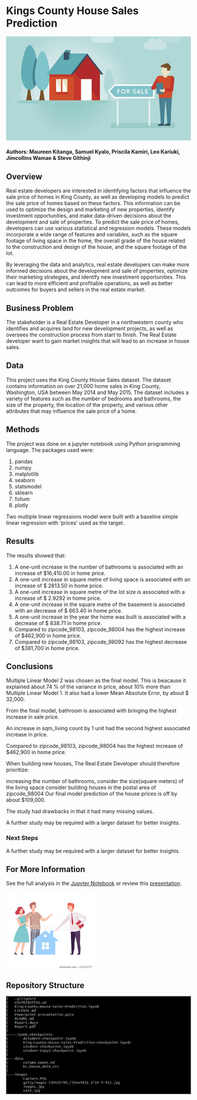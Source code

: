 # Kings County House Sales Prediction

![homes_stock_photo](images/gettyimages-530426760_750xx4831-2714-0-911.jpg)

#### Authors: Maureen Kitanga, Samuel Kyalo, Priscila Kamiri, Leo Kariuki, Jimcollins Wamae & Steve Githinji

## Overview
Real estate developers are interested in identifying factors that influence the sale price of homes in King County, as well as developing models to predict the sale price of homes based on these factors. This information can be used to optimize the design and marketing of new properties, identify investment opportunities, and make data-driven decisions about the development and sale of properties. To predict the sale price of homes, developers can use various statistical and regression models. These models incorporate a wide range of features and variables, such as the square footage of living space in the home, the overall grade of the house related to the construction and design of the house, and the square footage of the lot.

By leveraging the data and analytics, real estate developers can make more informed decisions about the development and sale of properties, optimize their marketing strategies, and identify new investment opportunities. This can lead to more efficient and profitable operations, as well as better outcomes for buyers and sellers in the real estate market.




## Business Problem
The stakeholder is a Real Estate Developer in a northwestern county who identifies and acquires land for new development projects, as well as oversees the construction process from start to finish. The Real Estate developer want to gain market insights that will lead to an increase in house sales.



## Data
This project uses the King County House Sales dataset. The dataset contains information on over 21,000 home sales in King County, Washington, USA between May 2014 and May 2015. The dataset includes a variety of features such as the number of bedrooms and bathrooms, the size of the property, the location of the property, and various other attributes that may influence the sale price of a home.



## Methods
The project was done on a jupyter notebook using Python programming language. 
The packages used were:
1. pandas
2. numpy
3. matplotlib
4. seaborn
5. statsmodel
6. sklearn
7. folium
8. plotly

Two multiple linear regressions model were built with a baseline simple linear regression with 'prices' used as the target.

## Results

The results showed that:

1. A one-unit increase in the number of bathrooms is associated with an increase of $16,410.00 in home price.
2. A one-unit increase in square metre of living space is associated with an increase of $ 2813.50 in home price.
3. A one-unit increase in square metre of the lot size is associated with a increase of $ 2.9292 in home price.
4. A one-unit increase in the square metre of the basement is associated with an decrease of $ 663.40 in home price.
5. A one-unit increase in the year the home was built is associated with a decrease of $ 838.71 in home price.
6. Compared to zipcode_98103, zipcode_98004 has the highest increase of $462,900 in home price.
7. Compared to zipcode_98103, zipcode_98092 has the highest decrease of $381,700 in home price.

## Conclusions
Multiple Linear Model 2 was chosen as the final model. This is beacause it explained about 74 % of the variance in price, about 10% more than Multiple Linear Model 1. It also had a lower Mean Absolute Error, by about $ 32,000.

From the final model, bathroom is associated with bringing the highest increase in sale price.

An increase in sqm_living count by 1 unit had the second highest associated increase in price.

Compared to zipcode_98103, zipcode_98004 has the highest increase of $462,900 in home price.

When building new houses, The Real Estate Developer should therefore prioritize:

increasing the number of bathrooms,
consider the size(square meters) of the living space
consider building houses in the postal area of zipcode_98004
Our final model prediction of the house prices is off by about $109,000.

The study had drawbacks in that it had many missing values.

A further study may be required with a larger dataset for better insights.



### Next Steps

A further study may be required with a larger dataset for better insights.



## For More Information

See the full analysis in the [Jupyter Notebook](https://github.com/stevegithinji/King-County-House-Sales-Model/blob/master/King-County-House-Sales-Prediction.ipynb) or review this [presentation](https://github.com/stevegithinji/King-County-House-Sales-Model/blob/master/Powerpoint%20presentation.pptx).


![another_homes_stock_photo](images/sale.jpg)


## Repository Structure

![repository structure](images/Capture.PNG)




